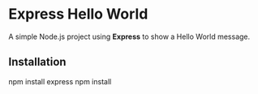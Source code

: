# Express Hello World

A simple Node.js project using **Express** to show a Hello World message.

## Installation

npm install express
npm install
